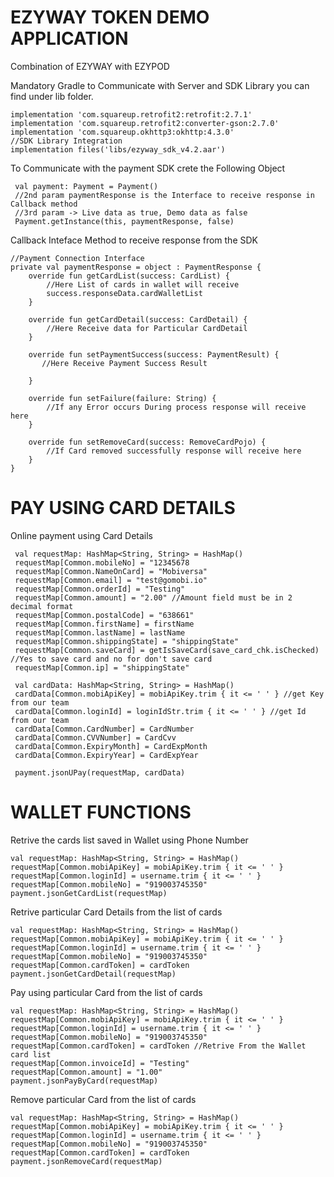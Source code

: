 # EZYWAY TOKEN DEMO APPLICATION
Combination of EZYWAY with EZYPOD

Mandatory Gradle to Communicate with Server and SDK Library you can find under lib folder.

    implementation 'com.squareup.retrofit2:retrofit:2.7.1'
    implementation 'com.squareup.retrofit2:converter-gson:2.7.0'
    implementation 'com.squareup.okhttp3:okhttp:4.3.0'
    //SDK Library Integration
    implementation files('libs/ezyway_sdk_v4.2.aar')  

To Communicate with the payment SDK crete the Following Object

     val payment: Payment = Payment()
     //2nd param paymentResponse is the Interface to receive response in Callback method
     //3rd param -> Live data as true, Demo data as false
     Payment.getInstance(this, paymentResponse, false) 
     
Callback Inteface Method to receive response from the SDK

    //Payment Connection Interface
    private val paymentResponse = object : PaymentResponse {
        override fun getCardList(success: CardList) {
            //Here List of cards in wallet will receive
            success.responseData.cardWalletList
        }

        override fun getCardDetail(success: CardDetail) {
            //Here Receive data for Particular CardDetail
        }

        override fun setPaymentSuccess(success: PaymentResult) {
           //Here Receive Payment Success Result

        }

        override fun setFailure(failure: String) {
            //If any Error occurs During process response will receive here
        }

        override fun setRemoveCard(success: RemoveCardPojo) {
            //If Card removed successfully response will receive here
        }
    }

# PAY USING CARD DETAILS

Online payment using Card Details

     val requestMap: HashMap<String, String> = HashMap()
     requestMap[Common.mobileNo] = "12345678
     requestMap[Common.NameOnCard] = "Mobiversa"
     requestMap[Common.email] = "test@gomobi.io"
     requestMap[Common.orderId] = "Testing"
     requestMap[Common.amount] = "2.00" //Amount field must be in 2 decimal format
     requestMap[Common.postalCode] = "638661"
     requestMap[Common.firstName] = firstName
     requestMap[Common.lastName] = lastName
     requestMap[Common.shippingState] = "shippingState"
     requestMap[Common.saveCard] = getIsSaveCard(save_card_chk.isChecked) //Yes to save card and no for don't save card
     requestMap[Common.ip] = "shippingState"

     val cardData: HashMap<String, String> = HashMap()
     cardData[Common.mobiApiKey] = mobiApiKey.trim { it <= ' ' } //get Key from our team
     cardData[Common.loginId] = loginIdStr.trim { it <= ' ' } //get Id from our team
     cardData[Common.CardNumber] = CardNumber
     cardData[Common.CVVNumber] = CardCvv
     cardData[Common.ExpiryMonth] = CardExpMonth
     cardData[Common.ExpiryYear] = CardExpYear

     payment.jsonUPay(requestMap, cardData)
     
 # WALLET FUNCTIONS

Retrive the cards list saved in Wallet using Phone Number

    val requestMap: HashMap<String, String> = HashMap()
    requestMap[Common.mobiApiKey] = mobiApiKey.trim { it <= ' ' }
    requestMap[Common.loginId] = username.trim { it <= ' ' }
    requestMap[Common.mobileNo] = "919003745350"
    payment.jsonGetCardList(requestMap)
    
Retrive particular Card Details from the list of cards

    val requestMap: HashMap<String, String> = HashMap()
    requestMap[Common.mobiApiKey] = mobiApiKey.trim { it <= ' ' }
    requestMap[Common.loginId] = username.trim { it <= ' ' }
    requestMap[Common.mobileNo] = "919003745350"
    requestMap[Common.cardToken] = cardToken
    payment.jsonGetCardDetail(requestMap)
   
Pay using particular Card from the list of cards

    val requestMap: HashMap<String, String> = HashMap()
    requestMap[Common.mobiApiKey] = mobiApiKey.trim { it <= ' ' }
    requestMap[Common.loginId] = username.trim { it <= ' ' }
    requestMap[Common.mobileNo] = "919003745350"
    requestMap[Common.cardToken] = cardToken //Retrive From the Wallet card list
    requestMap[Common.invoiceId] = "Testing"
    requestMap[Common.amount] = "1.00"
    payment.jsonPayByCard(requestMap)

Remove particular Card from the list of cards

    val requestMap: HashMap<String, String> = HashMap()
    requestMap[Common.mobiApiKey] = mobiApiKey.trim { it <= ' ' }
    requestMap[Common.loginId] = username.trim { it <= ' ' }
    requestMap[Common.mobileNo] = "919003745350"
    requestMap[Common.cardToken] = cardToken
    payment.jsonRemoveCard(requestMap)
